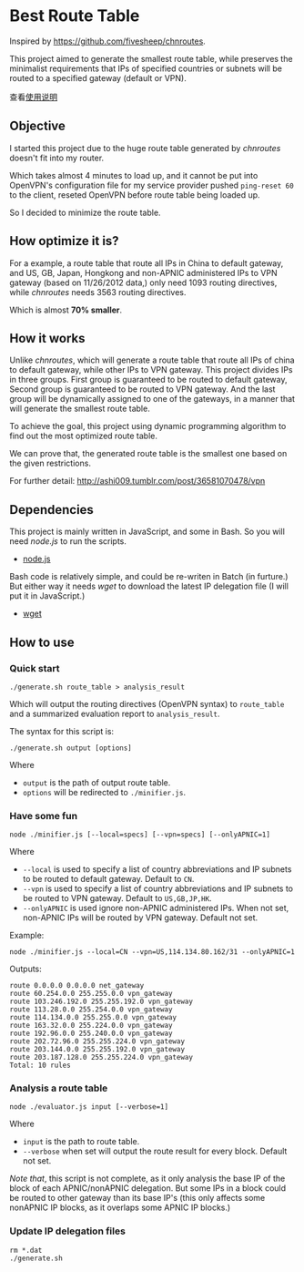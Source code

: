 Best Route Table
================


Inspired by https://github.com/fivesheep/chnroutes.

This project aimed to generate the smallest route table,
while preserves the minimalist requirements that IPs of
specified countries or subnets will be routed to a
specified gateway (default or VPN).

查看[使用说明](https://github.com/ashi009/bestroutetb/wiki/使用说明)

Objective
---------

I started this project due to the huge route table
generated by *chnroutes* doesn't fit into my router.

Which takes almost 4 minutes to load up, and it cannot be
put into OpenVPN's configuration file for my service
provider pushed `ping-reset 60` to the client, reseted
OpenVPN before route table being loaded up.

So I decided to minimize the route table.


How optimize it is?
-------------------

For a example, a route table that route all IPs in China to
default gateway, and US, GB, Japan, Hongkong and non-APNIC
administered IPs to VPN gateway (based on 11/26/2012 data,)
only need 1093 routing directives, while *chnroutes* needs
3563 routing directives.

Which is almost **70% smaller**.


How it works
------------

Unlike *chnroutes*, which will generate a route table that
route all IPs of china to default gateway, while other
IPs to VPN gateway.  This project divides IPs in three
groups. First group is guaranteed to be routed to default
gateway, Second group is guaranteed to be routed to VPN
gateway. And the last group will be dynamically assigned
to one of the gateways, in a manner that will generate
the smallest route table.

To achieve the goal, this project using dynamic programming
algorithm to find out the most optimized route table.

We can prove that, the generated route table is the smallest
one based on the given restrictions.

For further detail: http://ashi009.tumblr.com/post/36581070478/vpn


Dependencies
------------

This project is mainly written in JavaScript, and some in Bash.
So you will need *node.js* to run the scripts.

  * [node.js](nodejs.org)

Bash code is relatively simple, and could be re-writen in Batch
(in furture.) But either way it needs *wget* to download the
latest IP delegation file (I will put it in JavaScript.)

  * [wget](http://www.gnu.org/software/wget/)


How to use
----------

### Quick start

    ./generate.sh route_table > analysis_result

Which will output the routing directives (OpenVPN syntax) to
`route_table` and a summarized evaluation report to `analysis_result`.

The syntax for this script is:

    ./generate.sh output [options]

Where

  * `output` is the path of output route table.
  * `options` will be redirected to `./minifier.js`.


### Have some fun

    node ./minifier.js [--local=specs] [--vpn=specs] [--onlyAPNIC=1]

Where

  * `--local` is used to specify a list of country abbreviations and
    IP subnets to be routed to default gateway. Default to `CN`.
  * `--vpn` is used to specify a list of country abbreviations and IP
    subnets to be routed to VPN gateway. Default to `US,GB,JP,HK`.
  * `--onlyAPNIC` is used ignore non-APNIC administered IPs. When not
    set, non-APNIC IPs will be routed by VPN gateway. Default not set.

Example:

    node ./minifier.js --local=CN --vpn=US,114.134.80.162/31 --onlyAPNIC=1

Outputs:

    route 0.0.0.0 0.0.0.0 net_gateway
    route 60.254.0.0 255.255.0.0 vpn_gateway
    route 103.246.192.0 255.255.192.0 vpn_gateway
    route 113.28.0.0 255.254.0.0 vpn_gateway
    route 114.134.0.0 255.255.0.0 vpn_gateway
    route 163.32.0.0 255.224.0.0 vpn_gateway
    route 192.96.0.0 255.240.0.0 vpn_gateway
    route 202.72.96.0 255.255.224.0 vpn_gateway
    route 203.144.0.0 255.255.192.0 vpn_gateway
    route 203.187.128.0 255.255.224.0 vpn_gateway
    Total: 10 rules


### Analysis a route table

    node ./evaluator.js input [--verbose=1]

Where

  * `input` is the path to route table.
  * `--verbose` when set will output the route result for every block.
    Default not set.

*Note that*, this script is not complete, as it only analysis the base
IP of the block of each APNIC/nonAPNIC delegation. But some IPs in a
block could be routed to other gateway than its base IP's (this only
affects some nonAPNIC IP blocks, as it overlaps some APNIC IP blocks.)

### Update IP delegation files

    rm *.dat
    ./generate.sh
